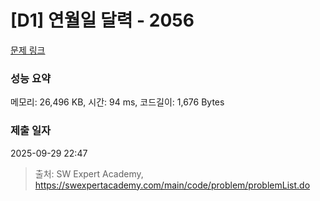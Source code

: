 # [D1] 연월일 달력 - 2056 

[문제 링크](https://swexpertacademy.com/main/code/problem/problemDetail.do?contestProbId=AV5QLkdKAz4DFAUq) 

### 성능 요약

메모리: 26,496 KB, 시간: 94 ms, 코드길이: 1,676 Bytes

### 제출 일자

2025-09-29 22:47



> 출처: SW Expert Academy, https://swexpertacademy.com/main/code/problem/problemList.do